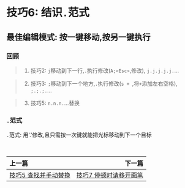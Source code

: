 # 技巧6: 结识`.`范式

## 最佳编辑模式: 按一键移动,按另一键执行

### 回顾

> 1. 技巧2: `j`移动到下一行,`.`执行修改(`A;<Esc>`,修改), `j.j.j.j.j.`...

> 2. 技巧3: `;`移动到下一个地方,`.`执行修改(`s + `,将`+`添加左右空格), `;.;.;.`...

> 3. 技巧5: `n.n.n.`...替换


### `.`范式

`.`范式: 用'.'修改,且只需按一次键就能把光标移动到下一个目标


<br>  

|上一篇|下一篇|
|:---|---:|
| [技巧5 查找并手动替换](tip5.md)|  [技巧7 停顿时请移开画笔](../part1_pattern/chapter2_normal_pattern/tip7.md)|
